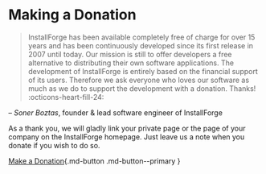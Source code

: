 # Making a Donation

> InstallForge has been available completely free of charge for over 15 years and has been continuously developed since
its first release in 2007 until today. Our mission is still to offer developers a free alternative to distributing their
own software applications. The development of InstallForge is entirely based on the financial support of its users.
Therefore we ask everyone who loves our software as much as we do to support the development with a donation. Thanks! :octicons-heart-fill-24:

– _Soner Boztas_, founder & lead software engineer of InstallForge

As a thank you, we will gladly link your private page or the page of your company on the InstallForge homepage. Just
leave us a note when you donate if you wish to do so.

[Make a Donation](https://www.paypal.com/donate/?hosted_button_id=QQH354VPX2FDG){.md-button .md-button--primary }

